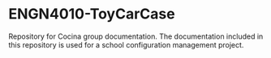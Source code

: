 # ENGN4010-ToyCarCase
Repository for Cocina group documentation.
The documentation included in this repository is used for a school configuration management project.
